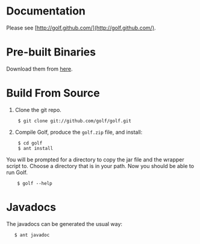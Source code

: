 Documentation
=============

Please see [http://golf.github.com/](http://golf.github.com/).

Pre-built Binaries
==================

Download them from [here](http://github.com/golf/golf/downloads).

Build From Source
=================

1. Clone the git repo.

        $ git clone git://github.com/golf/golf.git

2. Compile Golf, produce the `golf.zip` file, and install:
        
        $ cd golf
        $ ant install

You will be prompted for a directory to copy the jar file and the wrapper script to. Choose a directory that is in your path. Now you should be able to run Golf.

        $ golf --help

Javadocs
========

The javadocs can be generated the usual way:

       $ ant javadoc
